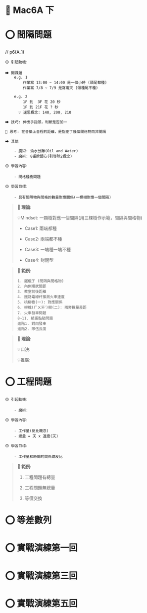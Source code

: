 # 📖 Mac6A 下

# ⭕ 間隔問題
// p6(A_1)

```說課
🟡 引起動機: 

⮕ 開課題
    e.g. 1
        作業寫 13:00 ~ 14:00 是一個小時 (頭尾都種)
        作業寫 7/8 ~ 7/9 是寫兩天 (頭種尾不種)

    e.g. 2
        1F 到  3F 花 20 秒
        1F 到 21F 花 ? 秒
      💡 迷思概念: 140, 200, 210

⮕ 技巧: 伸出手指頭，判斷是否加一

🔦 思考: 在音樂上音程的距離，是指差了幾個間格物而非間隔

⮕ 其他

    - 魔術: 油水分離(Oil and Water)
    - 魔術: 8張牌讀心(引導除2概念)

🟡 學習內容: 

    - 間格種樹問題

🟡 學習目標: 

    - 具有間隔物與間格的數量對應關係(一棵樹對應一個間隔)

```

> **📌 理論:**
>
> 💡Mindset: 一顆樹對應一個間隔(用三棵樹作示範，間隔與間格物)
>
> - Case1: 兩端都種
>
> - Case2: 兩端都不種
>
> - Case3: 一端種一端不種
>
> - Case4: 封閉型

> **📌 範例:**
>
> ```Demo
> 1. 鋸棍子 (間隔與間格物)
> 2. 內側環狀間距
> 3. 教室前後距離
> 4. 鐵路電線杆推測火車速度
> 5. 桃柳樹(一): 對應關係
> 6. 柳槐(ㄏㄨㄞˊ)樹(二): 兩旁數量差距
> 7. 火車發車問題
> 8~11. 紙張黏貼問題
> 進階1. 對向發車
> 進階2. 隊伍長度
> ```

> **📌 理論:**
>
> 💡口決: 
>
> 💡推廣: 
>


# ⭕ 工程問題

```說課
🟡 引起動機: 

    - 魔術: 

🟡 學習內容: 

    - 工作量(反比概念)
    - 總量 = 天 x 速度(天)

🟡 學習目標: 

    - 工作量和時間的關係成反比
```

> **📌 範例:**
>
> 1. 工程問題有總量
>
> 2. 工程問題無總量
>
> 3. 等價交換
>

# ⭕ 等差數列

# ⭕ 實戰演練第一回

# ⭕ 實戰演練第三回

# ⭕ 實戰演練第五回

